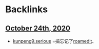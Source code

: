 
# Backlinks
## [October 24th, 2020](<October 24th, 2020.md>)
- [kunpeng9.serious](<kunpeng9.serious.md>) =搞忘记了[roamedit](<roamedit.md>)、

